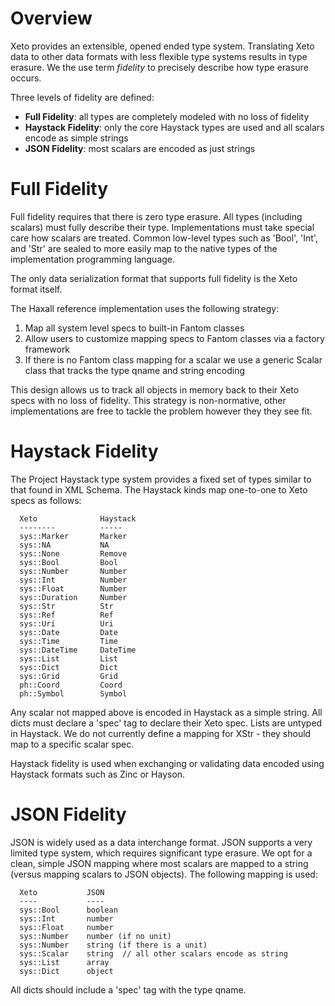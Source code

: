 # Overview

Xeto provides an extensible, opened ended type system.  Translating Xeto data
to other data formats with less flexible type systems results in type erasure.
We the use term *fidelity* to precisely describe how type erasure occurs.

Three levels of fidelity are defined:

- **Full Fidelity**: all types are completely modeled with no loss of fidelity
- **Haystack Fidelity**: only the core Haystack types are used and
  all scalars encode as simple strings
- **JSON Fidelity**: most scalars are encoded as just strings

# Full Fidelity

Full fidelity requires that there is zero type erasure.  All types
(including scalars) must fully describe their type.  Implementations
must take special care how scalars are treated.  Common low-level types
such as 'Bool', 'Int', and 'Str' are sealed to more easily map to the
native types of the implementation programming language.

The only data serialization format that supports full fidelity is the
Xeto format itself.

The Haxall reference implementation uses the following strategy:
1. Map all system level specs to built-in Fantom classes
2. Allow users to customize mapping specs to Fantom classes via a factory framework
3. If there is no Fantom class mapping for a scalar we use a generic Scalar
   class that tracks the type qname and string encoding

This design allows us to track all objects in memory back to their Xeto specs
with no loss of fidelity. This strategy is non-normative, other implementations
are free to tackle the problem however they they see fit.

# Haystack Fidelity

The Project Haystack type system provides a fixed set of types similar to
that found in XML Schema.  The Haystack kinds map one-to-one to Xeto
specs as follows:

```
  Xeto              Haystack
  --------          -----
  sys::Marker       Marker
  sys::NA           NA
  sys::None         Remove
  sys::Bool         Bool
  sys::Number       Number
  sys::Int          Number
  sys::Float        Number
  sys::Duration     Number
  sys::Str          Str
  sys::Ref          Ref
  sys::Uri          Uri
  sys::Date         Date
  sys::Time         Time
  sys::DateTime     DateTime
  sys::List         List
  sys::Dict         Dict
  sys::Grid         Grid
  ph::Coord         Coord
  ph::Symbol        Symbol
```

Any scalar not mapped above is encoded in Haystack as a simple string.
All dicts must declare a 'spec' tag to declare their Xeto spec.
Lists are untyped in Haystack.  We do not currently define a mapping
for XStr - they should map to a specific scalar spec.

Haystack fidelity is used when exchanging or validating data encoded
using Haystack formats such as Zinc or Hayson.

# JSON Fidelity

JSON is widely used as a data interchange format.  JSON supports a very
limited type system, which requires significant type erasure.  We opt for
a clean, simple JSON mapping where most scalars are mapped to a string (versus
mapping scalars to JSON objects).  The following mapping is used:

```
  Xeto           JSON
  ----           ----
  sys::Bool      boolean
  sys::Int       number
  sys::Float     number
  sys::Number    number (if no unit)
  sys::Number    string (if there is a unit)
  sys::Scalar    string  // all other scalars encode as string
  sys::List      array
  sys::Dict      object
  ```

All dicts should include a 'spec' tag with the type qname.
